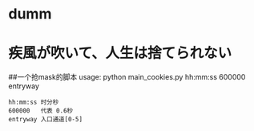 # dumm
# 疾風が吹いて、人生は捨てられない

##一个抢mask的脚本
usage: python main_cookies.py hh:mm:ss 600000 entryway
	
	hh:mm:ss 时分秒
	600000   代表 0.6秒
	entryway 入口通道[0-5]
 	

